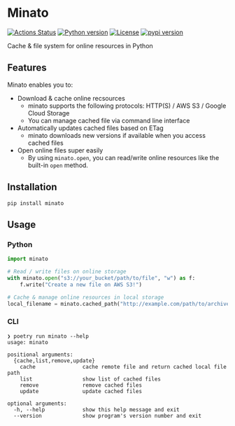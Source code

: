Minato
======

[![Actions Status](https://github.com/altescy/minato/workflows/CI/badge.svg)](https://github.com/altescy/minato/actions/workflows/main.yml)
[![Python version](https://img.shields.io/pypi/pyversions/minato)](https://github.com/altescy/minato)
[![License](https://img.shields.io/github/license/altescy/minato)](https://github.com/altescy/minato/blob/master/LICENSE)
[![pypi version](https://img.shields.io/pypi/v/minato)](https://pypi.org/project/minato/)

Cache & file system for online resources in Python


## Features

Minato enables you to:
- Download & cache online recsources
  - minato supports the following protocols: HTTP(S) / AWS S3 / Google Cloud Storage
  - You can manage cached file via command line interface
- Automatically updates cached files based on ETag
  - minato downloads new versions if available when you access cached files
- Open online files super easily
  - By using `minato.open`, you can read/write online resources like the built-in `open` method.

## Installation

```
pip install minato
```

## Usage

### Python

```python
import minato

# Read / write files on online storage
with minato.open("s3://your_bucket/path/to/file", "w") as f:
    f.write("Create a new file on AWS S3!")

# Cache & manage online resources in local storage
local_filename = minato.cached_path("http://example.com/path/to/archive.zip!inner/path/to/file")
```

### CLI

```
❯ poetry run minato --help
usage: minato

positional arguments:
  {cache,list,remove,update}
    cache               cache remote file and return cached local file path
    list                show list of cached files
    remove              remove cached files
    update              update cached files

optional arguments:
  -h, --help            show this help message and exit
  --version             show program's version number and exit
```
